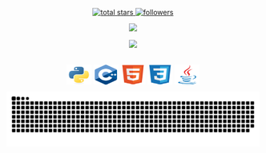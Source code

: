 <p align='center'>
    <a href='https://github.com/23DP3RStab?tab=repositories&sort=stargazers'>
        <img alt='total stars' title='Total stars on GitHub' src='https://custom-icon-badges.herokuapp.com/badge/dynamic/json?logo=star&color=55960c&labelColor=488207&label=Stars&style=for-the-badge&query=%24.stars&url=https://api.github-star-counter.workers.dev/user/23DP3RStab'/>
    </a>
    <a href='https://github.com/23DP3RStab?tab=followers'>
        <img alt='followers' title='Follow Me on GitHub' src='https://custom-icon-badges.herokuapp.com/github/followers/23DP3RStab?color=236ad3&labelColor=1155ba&style=for-the-badge&logo=person-add&label=Follow&logoColor=white'/>
    </a>
</p>

<p align="middle">
    <img src='https://github-readme-streak-stats.herokuapp.com?user=23DP3RStab&theme=onedark_duo&hide_border=true&date_format=j%20M%5B%20Y%5D'/>
    <br>
</p>

<p align="middle">
    <img src='https://github-profile-trophy.vercel.app/?username=23DP3RStab&theme=onedark'/>
</p>



<div style="display: inline_block" align="middle"><br>
    <img align="center" alt="Rafa-Python" height="40" width="50" src="https://raw.githubusercontent.com/devicons/devicon/master/icons/python/python-original.svg">
    <!-- <img align="center" alt="Rafa-C#" height="40" width="50" src="https://raw.githubusercontent.com/devicons/devicon/master/icons/csharp/csharp-original.svg"> -->
    <img align="center" alt="Rafa-C++" height="40" width="50" src="https://raw.githubusercontent.com/devicons/devicon/master/icons/cplusplus/cplusplus-original.svg">
    <!-- <img align="center" alt="Rafa-Js" height="40" width="50" src="https://raw.githubusercontent.com/devicons/devicon/master/icons/javascript/javascript-plain.svg"> -->
    <img align="center" alt="Rafa-HTML" height="40" width="50" src="https://raw.githubusercontent.com/devicons/devicon/master/icons/html5/html5-original.svg">
    <img align="center" alt="Rafa-CSS" height="40" width="50" src="https://raw.githubusercontent.com/devicons/devicon/master/icons/css3/css3-original.svg">
    <!-- <img align="center" alt="Rafa-Lua" height="40" width="50" src="https://raw.githubusercontent.com/devicons/devicon/master/icons/lua/lua-original.svg"> -->
    <img align="center" alt="Rafa-Java" height="40" width="50" src="https://github.com/devicons/devicon/blob/master/icons/java/java-original.svg">
    
</div>

<p align="middle">
  <a href='https://github.com/23DP3RStab'>
        <img alt='Snake Animation' src='https://raw.githubusercontent.com/platane/snk/output/github-contribution-grid-snake-dark.svg'/>
</p> 
